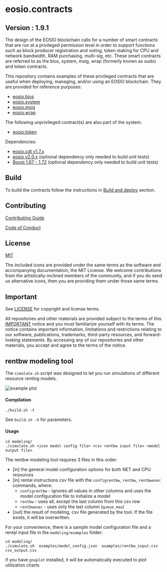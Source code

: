 # eosio.contracts

## Version : 1.9.1

The design of the EOSIO blockchain calls for a number of smart contracts that are run at a privileged permission level in order to support functions such as block producer registration and voting, token staking for CPU and network bandwidth, RAM purchasing, multi-sig, etc.  These smart contracts are referred to as the bios, system, msig, wrap (formerly known as sudo) and token contracts.

This repository contains examples of these privileged contracts that are useful when deploying, managing, and/or using an EOSIO blockchain.  They are provided for reference purposes:

   * [eosio.bios](./contracts/eosio.bios)
   * [eosio.system](./contracts/eosio.system)
   * [eosio.msig](./contracts/eosio.msig)
   * [eosio.wrap](./contracts/eosio.wrap)

The following unprivileged contract(s) are also part of the system.
   * [eosio.token](./contracts/eosio.token)

Dependencies:
* [eosio.cdt v1.7.x](https://github.com/EOSIO/eosio.cdt/releases/tag/v1.7.0)
* [eosio v2.0.x](https://github.com/EOSIO/eos/releases/tag/v2.0.1) (optional dependency only needed to build unit tests)
* [Boost 1.67 - 1.72](https://www.boost.org/users/history/version_1_67_0.html) (optional dependency only needed to build unit tests)

## Build

To build the contracts follow the instructions in [Build and deploy](https://developers.eos.io/manuals/eosio.contracts/latest/build-and-deploy) section.

## Contributing

[Contributing Guide](./CONTRIBUTING.md)

[Code of Conduct](./CONTRIBUTING.md#conduct)

## License

[MIT](./LICENSE)

The included icons are provided under the same terms as the software and accompanying documentation, the MIT License.  We welcome contributions from the artistically-inclined members of the community, and if you do send us alternative icons, then you are providing them under those same terms.

## Important

See [LICENSE](./LICENSE) for copyright and license terms.

All repositories and other materials are provided subject to the terms of this [IMPORTANT](./IMPORTANT.md) notice and you must familiarize yourself with its terms.  The notice contains important information, limitations and restrictions relating to our software, publications, trademarks, third-party resources, and forward-looking statements.  By accessing any of our repositories and other materials, you accept and agree to the terms of the notice.


## rentbw modeling tool

The `simulate.sh` script was designed to let you run simulations of different resource renting models.

![example plot](https://user-images.githubusercontent.com/61709855/94972604-a7862c00-04d7-11eb-8721-3b3aefed07a2.png)

#### Compilation

```
./build.sh -t
```
See `build.sh -h` for parameters.

#### Usage

```
cd modeling/
./simulate.sh <json model config file> <csv rentbw input file> <model output file>
```
The rentbw modeling tool requires 3 files in this order:
* [in] the general model configuration options for both NET and CPU resources
* [in] rental instructions csv file with the `configrentbw`, `rentbw`, `rentbwexec` commands, where:
   * `configrentbw` - ignores all values in other columns and uses the model configuration file to initialize a model
   * `rentbw` - uses all, except the last column from this csv row
   * `rentbwexec` - uses only the last column (`queue_max`)
* [out] the result of modeling, csv file generated by the tool. If the file exists, it will be overwritten.

For your convenience, there is a sample model configuration file and a rental input file in the `modeling/examples` folder:

```
cd modeling/
./simulate.sh  examples/model_config.json  examples/rentbw_input.csv  csv_output.csv
```

if you have `gnuplot` installed, it will be automatically executed to plot utilization charts
